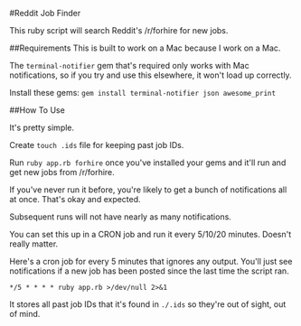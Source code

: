 #Reddit Job Finder

This ruby script will search Reddit's /r/forhire for new jobs.

##Requirements
This is built to work on a Mac because I work on a Mac.

The `terminal-notifier` gem that's required only works with Mac notifications, so if you try and use this elsewhere, it won't load up correctly.

Install these gems: `gem install terminal-notifier json awesome_print`

##How To Use

It's pretty simple.

Create `touch .ids` file for keeping past job IDs.

Run `ruby app.rb forhire` once you've installed your gems and it'll run and get new jobs from /r/forhire.

If you've never run it before, you're likely to get a bunch of notifications all at once. That's okay and expected.

Subsequent runs will not have nearly as many notifications.

You can set this up in a CRON job and run it every 5/10/20 minutes. Doesn't really matter.

Here's a cron job for every 5 minutes that ignores any output. You'll just see notifications if a new job has been posted since the last time the script ran.

`*/5 * * * * ruby app.rb >/dev/null 2>&1`

It stores all past job IDs that it's found in `./.ids` so they're out of sight, out of mind.
